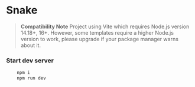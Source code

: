 # Snake 
> **Compatibility Note**
Project using Vite which requires Node.js version 14.18+, 16+. However, some templates require a higher Node.js version to work, please upgrade if your package manager warns about it.

### Start dev server
```sh
    npm i
    npm run dev
```